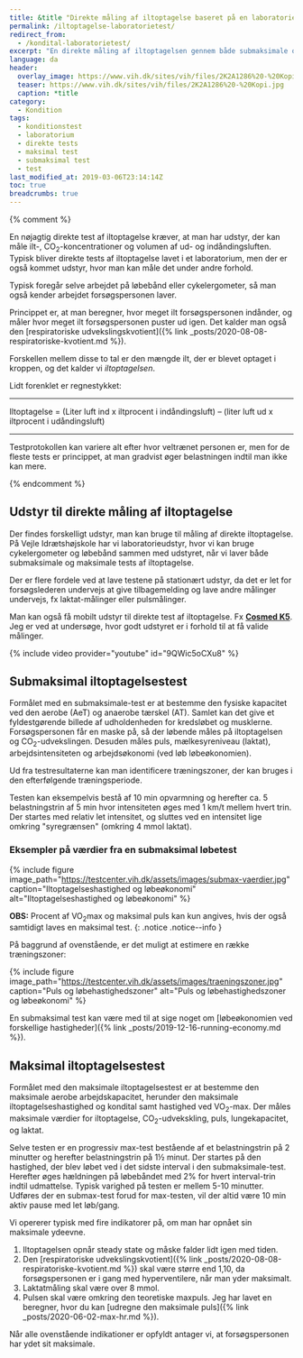 ```yaml
---
title: &title "Direkte måling af iltoptagelse baseret på en laboratorietest"
permalink: /iltoptagelse-laboratorietest/
redirect_from:
  - /kondital-laboratorietest/
excerpt: "En direkte måling af iltoptagelsen gennem både submaksimale og maksimale forsøgsprotokoller med maske, hvor man måler ilt- og kuldioxidindholdet og volumen af indåndingsluften og udåndingsluften."
language: da
header:
  overlay_image: https://www.vih.dk/sites/vih/files/2K2A1286%20-%20Kopi.jpg
  teaser: https://www.vih.dk/sites/vih/files/2K2A1286%20-%20Kopi.jpg
  caption: *title
category:
  - Kondition
tags:
  - konditionstest
  - laboratorium
  - direkte tests
  - maksimal test
  - submaksimal test
  - test
last_modified_at: 2019-03-06T23:14:14Z
toc: true
breadcrumbs: true
---
```


{% comment %}

En nøjagtig direkte test af iltoptagelse kræver, at man har udstyr, der kan måle ilt-, CO<sub>2</sub>-koncentrationer og volumen af ud- og indåndingsluften. Typisk bliver direkte tests af iltoptagelse lavet i et laboratorium, men der er også kommet udstyr, hvor man kan måle det under andre forhold.

Typisk foregår selve arbejdet på løbebånd eller cykelergometer, så man også kender arbejdet forsøgspersonen laver.

Princippet er, at man beregner, hvor meget ilt forsøgspersonen indånder, og måler hvor meget ilt forsøgspersonen puster ud igen. Det kalder man også den [respiratoriske udvekslingskvotient]({% link _posts/2020-08-08-respiratoriske-kvotient.md %}).

Forskellen mellem disse to tal er den mængde ilt, der er blevet optaget i kroppen, og det kalder vi _iltoptagelsen_.

Lidt forenklet er regnestykket:

***

Iltoptagelse = (Liter luft ind x iltprocent i indåndingsluft) – (liter luft ud x iltprocent i udåndingsluft)

***

Testprotokollen kan variere alt efter hvor veltrænet personen er, men for de fleste tests er princippet, at man gradvist øger belastningen indtil man ikke kan mere.

{% endcomment %}

## Udstyr til direkte måling af iltoptagelse

Der findes forskelligt udstyr, man kan bruge til måling af direkte iltoptagelse. På Vejle Idrætshøjskole har vi laboratorieudstyr, hvor vi kan bruge cykelergometer og løbebånd sammen med udstyret, når vi laver både submaksimale og maksimale tests af iltoptagelse.

Der er flere fordele ved at lave testene på stationært udstyr, da det er let for forsøgslederen undervejs at give tilbagemelding og lave andre målinger undervejs, fx laktat-målinger eller pulsmålinger.

Man kan også få mobilt udstyr til direkte test af iltoptagelse. Fx **[Cosmed K5](https://www.cosmed.com/en/products/cardio-pulmonary-exercise-test/k5)**. Jeg er ved at undersøge, hvor godt udstyret er i forhold til at få valide målinger.

{% include video provider="youtube" id="9QWic5oCXu8" %}

## Submaksimal iltoptagelsestest

Formålet med en submaksimale-test er at bestemme den fysiske kapacitet ved den aerobe (AeT) og anaerobe tærskel (AT). Samlet kan det give et fyldestgørende billede af udholdenheden for kredsløbet og musklerne. Forsøgspersonen får en maske på, så der løbende måles på iltoptagelsen og CO<sub>2</sub>-udvekslingen. Desuden måles puls, mælkesyreniveau (laktat), arbejdsintensiteten og arbejdsøkonomi (ved løb løbeøkonomien).

Ud fra testresultaterne kan man identificere træningszoner, der kan bruges i den efterfølgende træningsperiode.

Testen kan eksempelvis bestå af 10 min opvarmning og herefter ca. 5 belastningstrin af 5 min hvor intensiteten øges med 1 km/t mellem hvert trin. Der startes med relativ let intensitet, og sluttes ved en intensitet lige omkring "syregrænsen" (omkring 4 mmol laktat).

### Eksempler på værdier fra en submaksimal løbetest

{% include figure image_path="https://testcenter.vih.dk/assets/images/submax-vaerdier.jpg" caption="Iltoptagelseshastighed og løbeøkonomi" alt="Iltoptagelseshastighed og løbeøkonomi" %}

**OBS:** Procent af VO<sub>2</sub>max og maksimal puls kan kun angives, hvis der også samtidigt laves en maksimal test.
{: .notice .notice--info }

På baggrund af ovenstående, er det muligt at estimere en række træningszoner:

{% include figure image_path="https://testcenter.vih.dk/assets/images/traeningszoner.jpg" caption="Puls og løbehastighedszoner" alt="Puls og løbehastighedszoner og løbeøkonomi" %}

En submaksimal test kan være med til at sige noget om [løbeøkonomien ved forskellige hastigheder]({% link _posts/2019-12-16-running-economy.md %}).

## Maksimal iltoptagelsestest

Formålet med den maksimale iltoptagelsestest er at bestemme den maksimale aerobe arbejdskapacitet, herunder den maksimale iltoptagelseshastighed og kondital samt hastighed ved VO<sub>2</sub>-max. Der måles maksimale værdier for iltoptagelse, CO<sub>2</sub>-udvekskling, puls, lungekapacitet, og laktat.

Selve testen er en progressiv max-test bestående af et belastningstrin på 2 minutter og herefter belastningstrin på 1½ minut. Der startes på den hastighed, der blev løbet ved i det sidste interval i den submaksimale-test. Herefter øges hældningen på løbebåndet med 2% for hvert interval-trin indtil udmattelse. Typisk varighed på testen er mellem 5-10 minutter. Udføres der en submax-test forud for max-testen, vil der altid være 10 min aktiv pause med let løb/gang.

Vi opererer typisk med fire indikatorer på, om man har opnået sin maksimale ydeevne.

1. Iltoptagelsen opnår steady state og måske falder lidt igen med tiden.
2. Den [respiratoriske udvekslingskvotient]({% link _posts/2020-08-08-respiratoriske-kvotient.md %}) skal være større end 1,10, da forsøgspersonen er i gang med hyperventilere, når man yder maksimalt.
3. Laktatmåling skal være over 8 mmol.
4. Pulsen skal være omkring den teoretiske maxpuls. Jeg har lavet en beregner, hvor du kan [udregne den maksimale puls]({% link _posts/2020-06-02-max-hr.md %}).

Når alle ovenstående indikationer er opfyldt antager vi, at forsøgspersonen har ydet sit maksimale.
